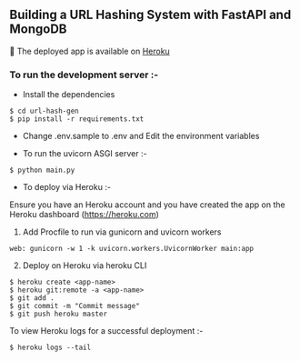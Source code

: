 ## Building a URL Hashing System with FastAPI and MongoDB

🎉 The deployed app is available on [Heroku](https://url-hashgen.herokuapp.com/)

### To run the development server :-

- Install the dependencies

```
$ cd url-hash-gen
$ pip install -r requirements.txt
```

- Change .env.sample to .env and Edit the environment variables

- To run the uvicorn ASGI server :-

```
$ python main.py
```

- To deploy via Heroku :-

Ensure you have an Heroku account and you have created the app on the Heroku dashboard (https://heroku.com)

1. Add Procfile to run via gunicorn and uvicorn workers

```
web: gunicorn -w 1 -k uvicorn.workers.UvicornWorker main:app
```

2. Deploy on Heroku via heroku CLI

```
$ heroku create <app-name>
$ heroku git:remote -a <app-name>
$ git add .
$ git commit -m "Commit message"
$ git push heroku master
```

To view Heroku logs for a successful deployment :-

```
$ heroku logs --tail
```

